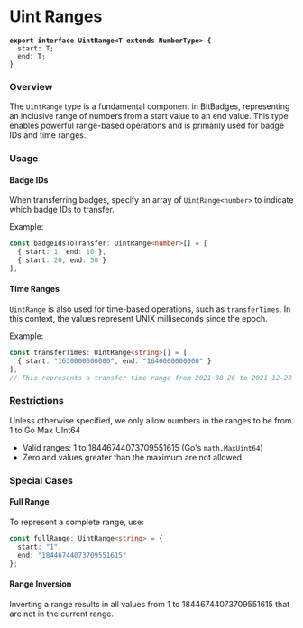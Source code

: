 # Uint Ranges

<pre class="language-typescript"><code class="lang-typescript"><strong>export interface UintRange&#x3C;T extends NumberType> {
</strong>  start: T;
  end: T;
}
</code></pre>

### Overview

The `UintRange` type is a fundamental component in BitBadges, representing an inclusive range of numbers from a start value to an end value. This type enables powerful range-based operations and is primarily used for badge IDs and time ranges.

### Usage

#### Badge IDs

When transferring badges, specify an array of `UintRange<number>` to indicate which badge IDs to transfer.

Example:

```typescript
const badgeIdsToTransfer: UintRange<number>[] = [
  { start: 1, end: 10 },
  { start: 20, end: 50 }
];
```

#### Time Ranges

`UintRange` is also used for time-based operations, such as `transferTimes`. In this context, the values represent UNIX milliseconds since the epoch.

Example:

```typescript
const transferTimes: UintRange<string>[] = [
  { start: "1630000000000", end: "1640000000000" }
];
// This represents a transfer time range from 2021-08-26 to 2021-12-20
```

### Restrictions

Unless otherwise specified, we only allow numbers in the ranges to be from 1 to Go Max UInt64

* Valid ranges: 1 to 18446744073709551615 (Go's `math.MaxUint64`)
* Zero and values greater than the maximum are not allowed

### Special Cases

#### Full Range

To represent a complete range, use:

```typescript
const fullRange: UintRange<string> = {
  start: "1",
  end: "18446744073709551615"
};
```

#### Range Inversion

Inverting a range results in all values from 1 to 18446744073709551615 that are not in the current range.
